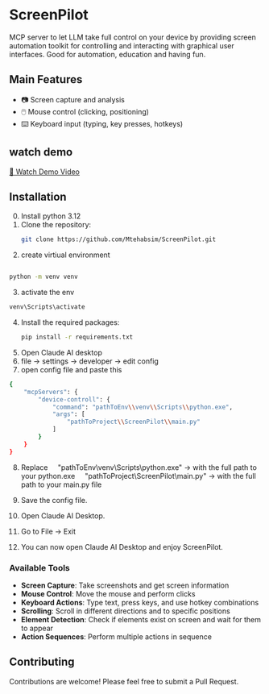 # ScreenPilot

MCP server to let LLM take full control on your device by providing screen automation toolkit for controlling and interacting with graphical user interfaces. Good for automation, education and having fun.

## Main Features

- 📷 Screen capture and analysis
- 🖱️ Mouse control (clicking, positioning)
- ⌨️ Keyboard input (typing, key presses, hotkeys)

## watch demo
[🎥 Watch Demo Video](./Screen%20Pilot.mp4)

## Installation
0. Install python 3.12
1. Clone the repository:
   ```bash
   git clone https://github.com/Mtehabsim/ScreenPilot.git
   ```
2. create virtiual environment
```bash

python -m venv venv
```
3. activate the env
```bash
venv\Scripts\activate
```
4. Install the required packages:
   ```bash
   pip install -r requirements.txt
   ```
5. Open Claude AI desktop
6. file -> settings -> developer -> edit config
7. open config file and paste this
```bash
{
    "mcpServers": {
        "device-controll": {
            "command": "pathToEnv\\venv\\Scripts\\python.exe",
            "args": [
                "pathToProject\\ScreenPilot\\main.py"
            ]
        }
    }
}

```
8. Replace
    "pathToEnv\\venv\\Scripts\\python.exe" → with the full path to your python.exe
    "pathToProject\\ScreenPilot\\main.py" → with the full path to your main.py file

9. Save the config file.

10. Open Claude AI Desktop.

11. Go to File → Exit

12. You can now open Claude AI Desktop and enjoy ScreenPilot.


### Available Tools

- **Screen Capture**: Take screenshots and get screen information
- **Mouse Control**: Move the mouse and perform clicks
- **Keyboard Actions**: Type text, press keys, and use hotkey combinations
- **Scrolling**: Scroll in different directions and to specific positions
- **Element Detection**: Check if elements exist on screen and wait for them to appear
- **Action Sequences**: Perform multiple actions in sequence

## Contributing

Contributions are welcome! Please feel free to submit a Pull Request.

